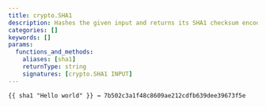 ```yaml
---
title: crypto.SHA1
description: Hashes the given input and returns its SHA1 checksum encoded to a hexadecimal string.
categories: []
keywords: []
params:
  functions_and_methods:
    aliases: [sha1]
    returnType: string
    signatures: [crypto.SHA1 INPUT]
---
```


```go-html-template
{{ sha1 "Hello world" }} → 7b502c3a1f48c8609ae212cdfb639dee39673f5e
```
